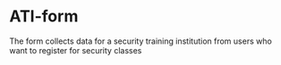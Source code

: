 # ATI-form
The form collects data for a security training institution from users who want to register for security classes
